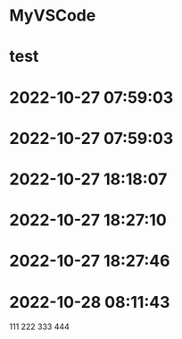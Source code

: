 # MyVSCode
# test
# 2022-10-27 07:59:03
# 2022-10-27 07:59:03
# 2022-10-27 18:18:07
# 2022-10-27 18:27:10
# 2022-10-27 18:27:46
# 2022-10-28 08:11:43
111
222
333
444